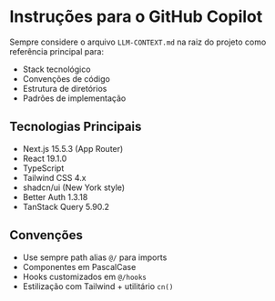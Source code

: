 # Instruções para o GitHub Copilot

Sempre considere o arquivo `LLM-CONTEXT.md` na raiz do projeto como referência principal para:
- Stack tecnológico
- Convenções de código
- Estrutura de diretórios
- Padrões de implementação

## Tecnologias Principais
- Next.js 15.5.3 (App Router)
- React 19.1.0
- TypeScript
- Tailwind CSS 4.x
- shadcn/ui (New York style)
- Better Auth 1.3.18
- TanStack Query 5.90.2

## Convenções
- Use sempre path alias `@/` para imports
- Componentes em PascalCase
- Hooks customizados em `@/hooks`
- Estilização com Tailwind + utilitário `cn()`